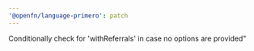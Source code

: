 ```yaml
---
'@openfn/language-primero': patch
---
```


Conditionally check for 'withReferrals' in case no options are provided"
